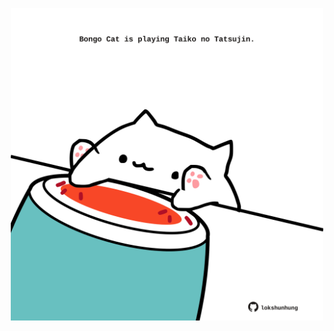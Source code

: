<!-- built at 13/02/2022, 23:00:43 UTC -->
<p align="center">
  <img width="500" height="500" src="./ReadmeImage.svg">
</p>
